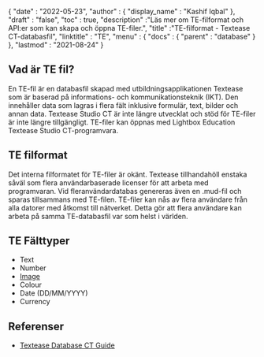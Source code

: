 {
  "date" : "2022-05-23",
  "author" : {
    "display_name" : "Kashif Iqbal"
},
  "draft" : "false",
  "toc" : true,
  "description" :"Läs mer om TE-filformat och API:er som kan skapa och öppna TE-filer.",
  "title" :"TE-filformat - Textease CT-databasfil",
  "linktitle" : "TE",
  "menu" : {
    "docs" : {
      "parent" : "database"
}
},
  "lastmod" : "2021-08-24"
}

## Vad är TE fil?

En TE-fil är en databasfil skapad med utbildningsapplikationen Textease som är baserad på informations- och kommunikationsteknik (IKT). Den innehåller data som lagras i flera fält inklusive formulär, text, bilder och annan data. Textease Studio CT är inte längre utvecklat och stöd för TE-filer är inte längre tillgängligt. TE-filer kan öppnas med Lightbox Education Textease Studio CT-programvara.

## TE filformat

Det interna filformatet för TE-filer är okänt. Textease tillhandahöll enstaka såväl som flera användarbaserade licenser för att arbeta med programvaran. Vid fleranvändardatabas genereras även en .mud-fil och sparas tillsammans med TE-filen. TE-filer kan nås av flera användare från alla datorer med åtkomst till nätverket. Detta gör att flera användare kan arbeta på samma TE-databasfil var som helst i världen.

## TE Fälttyper

* Text
* Number
* [Image](/sv/image/)
* Colour
* Date (DD/MM/YYYY)
* Currency

## Referenser ##

* [Textease Database CT Guide](https://products.conholdate.app/viewer/view/8MPsb0m0GyulEw3GO/textease-database-ct-guide.pdf?preview=true.pdf)

